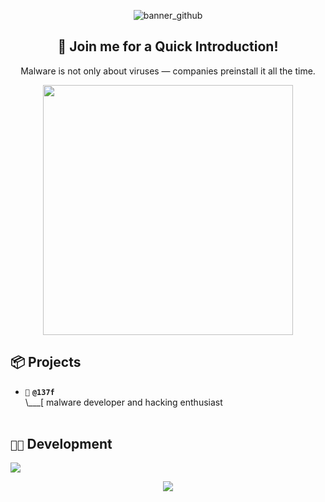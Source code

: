 <div align="center">

![banner_github](https://github.com/user-attachments/assets/fde74915-7406-4971-be46-35b62e64cf49)

## 🍭 Join me for a Quick Introduction!
Malware is not only about viruses — companies preinstall it all the time.

<img src="https://github.com/0x00G/0x00G/assets/114768995/57f8f052-65ef-42db-972e-ce773ef93f51" width="400" />

</div>

## 📦 Projects

- `💉` **`@137f`**<br>
\\___[ malware developer and hacking enthusiast<br>
&nbsp;&nbsp;&nbsp;&nbsp;&nbsp;&nbsp;&nbsp;

## `👨‍💻` Development
[![](https://skillicons.dev/icons?i=c,cpp,python,bash,powershell,neovim,vim,visualstudio,vscode,arch,windows)](https://skillicons.dev)
<p align="center">
	<img src="footer_github.svg"/>
</p>
